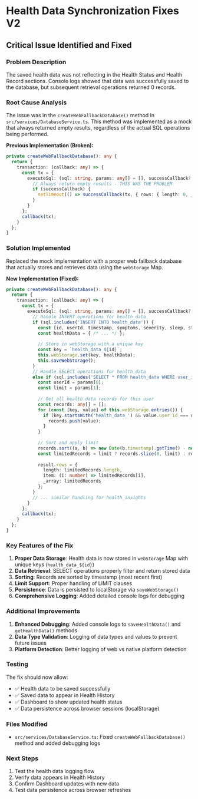 # Health Data Synchronization Fixes V2

## Critical Issue Identified and Fixed

### Problem Description
The saved health data was not reflecting in the Health Status and Health Record sections. Console logs showed that data was successfully saved to the database, but subsequent retrieval operations returned 0 records.

### Root Cause Analysis
The issue was in the `createWebFallbackDatabase()` method in `src/services/DatabaseService.ts`. This method was implemented as a mock that always returned empty results, regardless of the actual SQL operations being performed.

**Previous Implementation (Broken):**
```typescript
private createWebFallbackDatabase(): any {
  return {
    transaction: (callback: any) => {
      const tx = {
        executeSql: (sql: string, params: any[] = [], successCallback?: any, errorCallback?: any) => {
          // Always return empty results - THIS WAS THE PROBLEM
          if (successCallback) {
            setTimeout(() => successCallback(tx, { rows: { length: 0, _array: [] } }), 0);
          }
        }
      };
      callback(tx);
    }
  };
}
```

### Solution Implemented
Replaced the mock implementation with a proper web fallback database that actually stores and retrieves data using the `webStorage` Map.

**New Implementation (Fixed):**
```typescript
private createWebFallbackDatabase(): any {
  return {
    transaction: (callback: any) => {
      const tx = {
        executeSql: (sql: string, params: any[] = [], successCallback?: any, errorCallback?: any) => {
          // Handle INSERT operations for health_data
          if (sql.includes('INSERT INTO health_data')) {
            const [id, userId, timestamp, symptoms, severity, sleep, stress, exercise, diet, notes, encrypted, createdAt] = params;
            const healthData = { /* ... */ };
            
            // Store in webStorage with a unique key
            const key = `health_data_${id}`;
            this.webStorage.set(key, healthData);
            this.saveWebStorage();
          }
          // Handle SELECT operations for health_data
          else if (sql.includes('SELECT * FROM health_data WHERE user_id = ?')) {
            const userId = params[0];
            const limit = params[1];
            
            // Get all health data records for this user
            const records: any[] = [];
            for (const [key, value] of this.webStorage.entries()) {
              if (key.startsWith('health_data_') && value.user_id === userId) {
                records.push(value);
              }
            }
            
            // Sort and apply limit
            records.sort((a, b) => new Date(b.timestamp).getTime() - new Date(a.timestamp).getTime());
            const limitedRecords = limit ? records.slice(0, limit) : records;
            
            result.rows = {
              length: limitedRecords.length,
              item: (i: number) => limitedRecords[i],
              _array: limitedRecords
            };
          }
          // ... similar handling for health_insights
        }
      };
      callback(tx);
    }
  };
}
```

### Key Features of the Fix
1. **Proper Data Storage**: Health data is now stored in `webStorage` Map with unique keys (`health_data_${id}`)
2. **Data Retrieval**: SELECT operations properly filter and return stored data
3. **Sorting**: Records are sorted by timestamp (most recent first)
4. **Limit Support**: Proper handling of LIMIT clauses
5. **Persistence**: Data is persisted to localStorage via `saveWebStorage()`
6. **Comprehensive Logging**: Added detailed console logs for debugging

### Additional Improvements
1. **Enhanced Debugging**: Added console logs to `saveHealthData()` and `getHealthData()` methods
2. **Data Type Validation**: Logging of data types and values to prevent future issues
3. **Platform Detection**: Better logging of web vs native platform detection

### Testing
The fix should now allow:
- ✅ Health data to be saved successfully
- ✅ Saved data to appear in Health History
- ✅ Dashboard to show updated health status
- ✅ Data persistence across browser sessions (localStorage)

### Files Modified
- `src/services/DatabaseService.ts`: Fixed `createWebFallbackDatabase()` method and added debugging logs

### Next Steps
1. Test the health data logging flow
2. Verify data appears in Health History
3. Confirm Dashboard updates with new data
4. Test data persistence across browser refreshes
